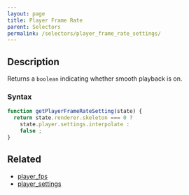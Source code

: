 ```yaml
---
layout: page
title: Player Frame Rate
parent: Selectors
permalink: /selectors/player_frame_rate_settings/
---
```


## Description

Returns a `boolean` indicating whether smooth playback is on.

### Syntax

```js
function getPlayerFrameRateSetting(state) {
  return state.renderer.skeleton === 0 ?
    state.player.settings.interpolate :
    false ;
}
```

## Related

- [player_fps](./player_fps.md)
- [player_settings](./player_settings.md)
